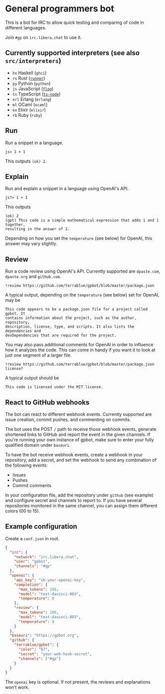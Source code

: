 # General programmers bot
This is a bot for IRC to allow quick testing and comparing of code in different
languages.

Join `#gp` on `irc.libera.chat` to use it.

## Currently supported interpreters (see also `src/interpreters`)

* `hs` Haskell (`ghci`)
* `rs` Rust ([`runner`](https://docs.rs/crate/runner))
* `py` Python (`python`)
* `js` JavaScript ([`flog`](https://github.com/flogjs/flog))
* `ts` TypeScript ([`ts-node`](https://www.npmjs.com/package/ts-node))
* `erl` Erlang (`erlang`)
* `ml` OCaml (`ocaml`)
* `ex` Elixir (`elixir`)
* `rb` Ruby (`ruby`)

## Run

Run a snippet in a language.

`js> 1 + 1`

This outputs `(ok) 2`.

## Explain

Run and explain a snippet in a language using OpenAI's API.

`js?> 1 + 1`

This outputs 

```
(ok) 2
(gpt) This code is a simple mathematical expression that adds 1 and 1 together,
resulting in the answer of 2.
```

Depending on how you set the `temperature` (see below) for OpenAI, this answer
may vary slightly.

## Review

Run a code review using OpenAI's API. Currently supported are `dpaste.com`,
`dpaste.org` and `github.com`.

`!review https://github.com/terrablue/gpbot/blob/master/package.json`

A typical output, depending on the `temperature` (see below) set for OpenAI,
may be

```
This code appears to be a package.json file for a project called gpbot. It
contains information about the project, such as the author, repository,
description, license, type, and scripts. It also lists the dependencies and
devDependencies that are required for the project.
```

You may also pass additional comments for OpenAI in order to influence how it
analyzes the code. This can come in handy if you want it to look at just one
segment of a larger file.

`!review https://github.com/terrablue/gpbot/blob/master/package.json license?`

A typical output should be

`This code is licensed under the MIT license.`

## React to GitHub webhooks

The bot can react to different webhook events. Currently supported are issue
creation, commit pushes, and commenting on commits.

The bot uses the POST `/` path to receive those webhook events, generate
shortened links to GitHub and report the event in the given channels. If you're
running your own instance of gpbot, make sure to enter your fully qualified
domain under `baseuri`.

To have the bot receive webhook events, create a webhook in your repository,
add a secret, and set the webhook to send any combination of the following
events:

* Issues
* Pushes
* Commit comments

In your configuration file, add the repository under `github` (see example) and
configure secret and channels to report to. If you have several repositories
monitored in the same channel, you can assign them different colors (00 to 15).

## Example configuration

Create a `conf.json` in root.

```json
{
  "irc": {
    "network": "irc.libera.chat",
    "user": "gpbot",
    "channels": "#gp"
  },
  "openai": {
    "api_key": "sk-your-openai-key",
    "completion": {
      "max_tokens": 100,
      "model": "text-davinci-003",
      "temperature": 0
    },
    "review": {
      "max_tokens": 100,
      "model": "text-davinci-003",
      "temperature": 0
    }
  },
  "baseuri": "https://gpbot.org",
  "github": {
    "terrablue/gpbot": {
      "color": "07",
      "secret": "your-web-hook-secret",
      "channels": ["#gp"]
    }
  }
}
```

The `openai` key is optional. If not present, the reviews and explanations
won't work.
